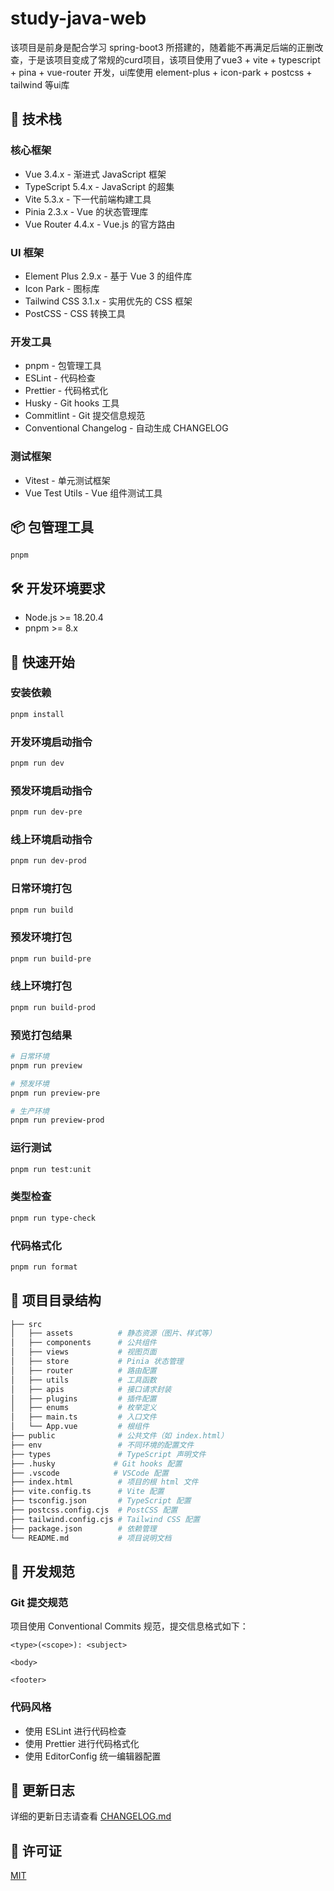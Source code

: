 # study-java-web

该项目是前身是配合学习 spring-boot3 所搭建的，随着能不再满足后端的正删改查，于是该项目变成了常规的curd项目，该项目使用了vue3 + vite + typescript + pina + vue-router 开发，ui库使用 element-plus + icon-park + postcss + tailwind 等ui库

## 🚀 技术栈

### 核心框架
- Vue 3.4.x - 渐进式 JavaScript 框架
- TypeScript 5.4.x - JavaScript 的超集
- Vite 5.3.x - 下一代前端构建工具
- Pinia 2.3.x - Vue 的状态管理库
- Vue Router 4.4.x - Vue.js 的官方路由

### UI 框架
- Element Plus 2.9.x - 基于 Vue 3 的组件库
- Icon Park - 图标库
- Tailwind CSS 3.1.x - 实用优先的 CSS 框架
- PostCSS - CSS 转换工具

### 开发工具
- pnpm - 包管理工具
- ESLint - 代码检查
- Prettier - 代码格式化
- Husky - Git hooks 工具
- Commitlint - Git 提交信息规范
- Conventional Changelog - 自动生成 CHANGELOG

### 测试框架
- Vitest - 单元测试框架
- Vue Test Utils - Vue 组件测试工具

## 📦 包管理工具
    pnpm

## 🛠️ 开发环境要求
- Node.js >= 18.20.4
- pnpm >= 8.x

## 🚀 快速开始

### 安装依赖
```sh
pnpm install
```

### 开发环境启动指令
```sh
pnpm run dev
```

### 预发环境启动指令
```sh
pnpm run dev-pre
```

### 线上环境启动指令
```sh
pnpm run dev-prod
```

### 日常环境打包
```sh
pnpm run build
```

### 预发环境打包
```sh
pnpm run build-pre
```

### 线上环境打包
```sh
pnpm run build-prod
```

### 预览打包结果
```sh
# 日常环境
pnpm run preview

# 预发环境
pnpm run preview-pre

# 生产环境
pnpm run preview-prod
```

### 运行测试
```sh
pnpm run test:unit
```

### 类型检查
```sh
pnpm run type-check
```

### 代码格式化
```sh
pnpm run format
```

## 📂 项目目录结构

```bash
├── src
│   ├── assets          # 静态资源（图片、样式等）
│   ├── components      # 公共组件
│   ├── views           # 视图页面
│   ├── store           # Pinia 状态管理
│   ├── router          # 路由配置
│   ├── utils           # 工具函数
│   ├── apis            # 接口请求封装
│   ├── plugins         # 插件配置
│   ├── enums           # 枚举定义
│   ├── main.ts         # 入口文件
│   └── App.vue         # 根组件
├── public              # 公共文件（如 index.html）
├── env                 # 不同环境的配置文件
├── types               # TypeScript 声明文件
├── .husky             # Git hooks 配置
├── .vscode            # VSCode 配置
├── index.html          # 项目的根 html 文件
├── vite.config.ts      # Vite 配置
├── tsconfig.json       # TypeScript 配置
├── postcss.config.cjs  # PostCSS 配置
├── tailwind.config.cjs # Tailwind CSS 配置
├── package.json        # 依赖管理
└── README.md           # 项目说明文档
```

## 🔧 开发规范

### Git 提交规范
项目使用 Conventional Commits 规范，提交信息格式如下：
```
<type>(<scope>): <subject>

<body>

<footer>
```

### 代码风格
- 使用 ESLint 进行代码检查
- 使用 Prettier 进行代码格式化
- 使用 EditorConfig 统一编辑器配置

## 📝 更新日志
详细的更新日志请查看 [CHANGELOG.md](./CHANGELOG.md)

## 📄 许可证
[MIT](./LICENSE)
